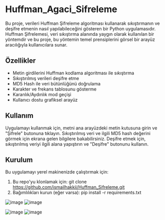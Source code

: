 # Huffman_Agaci_Sifreleme


Bu proje, verileri Huffman Şifreleme algoritması kullanarak sıkıştırmanın ve deşifre etmenin nasıl yapılabileceğini gösteren bir Python uygulamasıdır. Huffman Şifrelemesi, veri sıkıştırma alanında yaygın olarak kullanılan bir yöntemdir ve bu proje, bu yöntemin temel prensiplerini görsel bir arayüz aracılığıyla kullanıcılara sunar.

## Özellikler

- Metin girdilerini Huffman kodlama algoritması ile sıkıştırma
- Sıkıştırılmış verileri deşifre etme
- MD5 Hash ile veri bütünlüğünü doğrulama
- Karakter ve frekans tablosunu gösterme
- Karanlık/Aydınlık mod geçişi
- Kullanıcı dostu grafiksel arayüz

## Kullanım

Uygulamayı kullanmak için, metni ana arayüzdeki metin kutusuna girin ve "Şifrele" butonuna tıklayın. Sıkıştırılmış veri ve ilgili MD5 hash değerini görmek için ekrana gelen bilgilere bakabilirsiniz. Deşifre etmek için, sıkıştırılmış veriyi ilgili alana yapıştırın ve "Deşifre" butonunu kullanın.

## Kurulum

Bu uygulamayı yerel makinenizde çalıştırmak için:

1. Bu repo'yu klonlamak için:
git clone https://github.com/ismailhakkii/Huffman_Sifreleme.git
2. Bağımlılıkları kurun (eğer varsa):
pip install -r requirements.txt

![image](https://github.com/ismailhakkii/Huffman_Agaci_Sifreleme/assets/75014646/edb8ea52-a244-4ee9-9d5b-ac956b668fff)
![image](https://github.com/ismailhakkii/Huffman_Agaci_Sifreleme/assets/75014646/b5fd305a-53ac-4154-9c2b-d5df1ec42392)

![image](https://github.com/ismailhakkii/Huffman_Agaci_Sifreleme/assets/75014646/19a2ace4-e6e9-4654-be5b-5b8d8c708ddb)
![image](https://github.com/ismailhakkii/Huffman_Agaci_Sifreleme/assets/75014646/10890197-63d7-4eff-a622-d53906f623ac)

